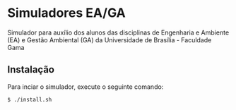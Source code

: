 # Simuladores EA/GA

Simulador para auxílio dos alunos das disciplinas de Engenharia e Ambiente (EA) e Gestão Ambiental (GA) da Universidade de Brasília - Faculdade Gama

## Instalação

Para inciar o simulador, execute o seguinte comando: 

`
$ ./install.sh
`

